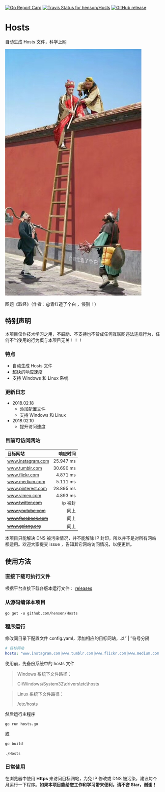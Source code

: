 [![Go Report Card](https://goreportcard.com/badge/github.com/henson/Hosts)](https://goreportcard.com/report/github.com/henson/Hosts)  [![Travis Status for henson/Hosts](https://travis-ci.org/henson/Hosts.svg?branch=master)](https://travis-ci.org/henson/Hosts)  [![GitHub release](https://img.shields.io/github/release/henson/Hosts.svg)](https://github.com/henson/Hosts/releases/tag/v1.0)

# Hosts
自动生成 Hosts 文件，科学上网

![](1947422058.jpg)

图题《取经》（作者：@青红造了个白 ，侵删！）

## 特别声明

本项目仅作技术学习之用，不鼓励、不支持也不赞成任何互联网违法违规行为，任何不当使用的行为概与本项目无关！！！

### 特点

- 自动生成 Hosts 文件
- 超快的响应速度
- 支持 Windows 和 Linux 系统

### 更新日志

- 2018.02.18
  - 添加配置文件
  - 支持 Windows 和 Linux
- 2018.02.10
  - 提升访问速度

### 目前可访问网站

|目标网站|响应时间|
|:------|------:|
|www.instagram.com|25.947 ms|
|www.tumblr.com|30.690 ms|
|www.flickr.com|4.871 ms|
|www.medium.com|5.111 ms|
|www.pinterest.com|28.895 ms|
|www.vimeo.com|4.893 ms|
|~~www.twitter.com~~|ip 被封|
|~~www.youtube.com~~|同上|
|~~www.facebook.com~~|同上|
|~~www.golang.org~~|同上|

本项目只能解决 DNS 被污染情况，并不能解除 IP 封印，所以并不是对所有网站都适用。欢迎大家提交 issue ，告知其它网站访问情况，以便更新。

## 使用方法

### 直接下载可执行文件

根据平台直接下载各版本运行文件： [releases](https://github.com/henson/Hosts/releases)

### 从源码编译本项目

```
go get -u github.com/henson/Hosts
```

### 程序运行

修改同目录下配置文件 config.yaml，添加相应的目标网站，以“ | ”符号分隔

```yml
# 目标网站
hosts: "www.instagram.com|www.tumblr.com|www.flickr.com|www.medium.com|www.pinterest.com"
```

使用前，先备份系统中的 hosts 文件

> Windows 系统下文件路径：
> 
> C:\Windows\System32\drivers\etc\hosts

> Linux 系统下文件路径：
> 
> /etc/hosts


然后运行主程序

```
go run hosts.go
```

或

```
go build

./Hosts
```

### 日常使用

在浏览器中使用 **Https** 来访问目标网站，为免 IP 修改或 DNS 被污染，建议每个月运行一下程序。**如果本项目能给您工作和学习带来便利，请不吝 Star，谢谢！**